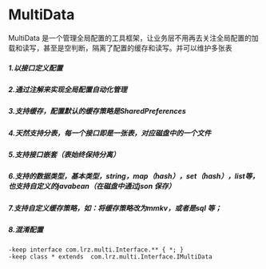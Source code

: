 # MultiData

MultiData 是一个管理全局配置的工具框架，让业务层不用再去关注全局配置的加载和读写，甚至是空判断，隔离了配置的缓存和读写。并可以维护多张表

##### 1.以接口定义配置

##### 2.通过注解来实现全局配置自动化管理

##### 3.支持缓存，配置默认的缓存策略是SharedPreferences

##### 4.天然支持分表，每一个接口即是一张表，对应磁盘中的一个文件

##### 5.支持接口嵌套（表始终保持分离）

##### 6.支持的数据类型，基本类型，string，map（hash），set（hash），list等，也支持自定义的javabean（在磁盘中通过json 保存）

##### 7.支持自定义缓存策略，如：将缓存策略改为mmkv，或者是sql 等；

##### 8.混淆配置

```
-keep interface com.lrz.multi.Interface.** { *; }
-keep class * extends  com.lrz.multi.Interface.IMultiData
```
